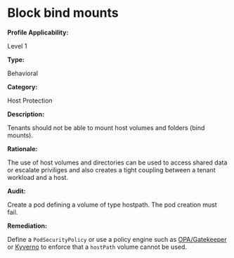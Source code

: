 # Block bind mounts

**Profile Applicability:**

Level 1

**Type:**

Behavioral

**Category:**

Host Protection

**Description:**

Tenants should not be able to mount host volumes and folders (bind mounts).

**Rationale:**

The use of host volumes and directories can be used to access shared data or escalate priviliges
and also creates a tight coupling between a tenant workload and a host.

**Audit:**

Create a pod defining a volume of type hostpath. The pod creation must fail.

**Remediation:**

Define a `PodSecurityPolicy` or use a policy engine such as [OPA/Gatekeeper](https://github.com/open-policy-agent/gatekeeper) or [Kyverno](https://kyverno.io) to enforce that a `hostPath` volume cannot be used.
